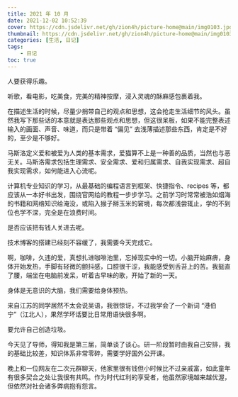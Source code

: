 ```yaml
---
title: 2021 年 10 月
date: 2021-12-02 10:52:39 
cover: https://cdn.jsdelivr.net/gh/zion4h/picture-home@main/img0103.jpg
thumbnail: https://cdn.jsdelivr.net/gh/zion4h/picture-home@main/img0103.jpg
categories: [生活, 日记]
tags:
    - 日记
toc: true
---
```


人要获得乐趣。

<!--more-->

听歌，看电影，吃美食，完美的精神按摩，浸入灵魂的酥麻感包裹着我。

在描述生活的时候，尽量少捎带自己的观点和思想，这会抢走生活细节的风头。虽然我写下那些话的本意就是表达那些观点和思想，但这很呆板，如果不能完整表述输入的画面、声音、味道，而只是带着 “偏见” 去浅薄描述那些东西，肯定是不好的，至少是不够好。

马斯洛定义爱和被爱为人类的基本需求，爱猫算不上是一种善的品质，当然也与恶无关。马斯洛需求包括生理需求、安全需求、爱和归属需求、自我实现需求、超自我实现需求，如何能进入心流呢。

计算机专业知识的学习，从最基础的编程语言到框架、快捷指令、recipes 等，都应该从一本好书出发，围绕官网给的教程一步步学习。之前学习时常常被浩如烟海的书籍和网络知识给淹没，或陷入猴子掰玉米的窘境，每次都浅尝辄止，学的不到位也学不深，完全是在浪费时间。

是否应该把有钱人关进去呢。

技术博客的搭建已经刻不容缓了，我需要今天完成它。

啊，咖啡，久违的爱，真想扎进咖啡池里，忘掉现实中的一切。小脑开始麻痹，身体开始发热，手脚有轻微的颤抖感，口腔很干涩，我能感受到舌苔上的苦。我挺直了腰，端坐在电脑前发呆，听着古早味的歌，开始了新的一天。

身体是无意识的大脑，我们需要给身体预热。

来自江苏的同学居然不太会说吴语，我很惊讶，不过我学会了一个新词 “港伯宁”（江北人），果然学坏话要比日常用语快很多啊。

要允许自己创造垃圾。

今天见了导师，得知我是第三届，简单谈了谈心。研一阶段暂时由我自己安排，我的基础比较差，知识体系非常零碎，需要学好国外公开课。

晚上和一位网友在二次元群聊天，他家里很有钱但小时候比不过亲戚富，如此童年有很多契合之处让我很有共鸣。作为时代红利的享受者，他虽然家境越来越优渥，但依然对社会诸多弊病抱有怨言。
